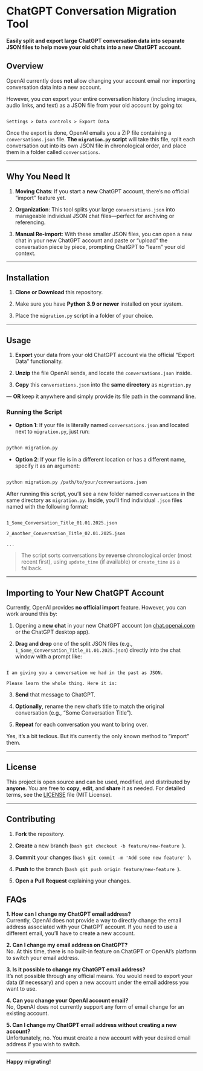 # ChatGPT Conversation Migration Tool

**Easily split and export large ChatGPT conversation data into separate JSON files to help move your old chats into a new ChatGPT account.**

## Overview

OpenAI currently does **not** allow changing your account email nor importing conversation data into a new account.

However, you _can_ export your entire conversation history (including images, audio links, and text) as a JSON file from your old account by going to:

```

Settings > Data controls > Export Data

```

Once the export is done, OpenAI emails you a ZIP file containing a `conversations.json` file. **The `migration.py` script** will take this file, split each conversation out into its own JSON file in chronological order, and place them in a folder called `conversations`.

---

## Why You Need It

1.  **Moving Chats**: If you start a **new** ChatGPT account, there’s no official “import” feature yet.

2.  **Organization**: This tool splits your large `conversations.json` into manageable individual JSON chat files—perfect for archiving or referencing.

3.  **Manual Re-import**: With these smaller JSON files, you can open a new chat in your new ChatGPT account and paste or “upload” the conversation piece by piece, prompting ChatGPT to “learn” your old context.

---

## Installation

1.  **Clone or Download** this repository.

2.  Make sure you have **Python 3.9 or newer** installed on your system.

3.  Place the `migration.py` script in a folder of your choice.

---

## Usage

1.  **Export** your data from your old ChatGPT account via the official “Export Data” functionality.

2.  **Unzip** the file OpenAI sends, and locate the `conversations.json` inside.

3.  **Copy** this `conversations.json` into the **same directory** as `migration.py`

&mdash; **OR** keep it anywhere and simply provide its file path in the command line.

### Running the Script

- **Option 1**: If your file is literally named `conversations.json` and located next to `migration.py`, just run:

```bash

python migration.py

```

- **Option 2**: If your file is in a different location or has a different name, specify it as an argument:

```bash

python migration.py /path/to/your/conversations.json

```

After running this script, you’ll see a new folder named `conversations` in the same directory as `migration.py`. Inside, you’ll find individual `.json` files named with the following format:

```

1_Some_Conversation_Title_01.01.2025.json

2_Another_Conversation_Title_02.01.2025.json

...

```

> The script sorts conversations by **reverse** chronological order (most recent first), using `update_time` (if available) or `create_time` as a fallback.

---

## Importing to Your New ChatGPT Account

Currently, OpenAI provides **no official import** feature. However, you can work around this by:

1. Opening a **new chat** in your new ChatGPT account (on [chat.openai.com](https://chat.openai.com) or the ChatGPT desktop app).

2. **Drag and drop** one of the split JSON files (e.g., `1_Some_Conversation_Title_01.01.2025.json`) directly into the chat window with a prompt like:

```

I am giving you a conversation we had in the past as JSON.

Please learn the whole thing. Here it is:

```

3.  **Send** that message to ChatGPT.

4.  **Optionally**, rename the new chat’s title to match the original conversation (e.g., “Some Conversation Title”).

5.  **Repeat** for each conversation you want to bring over.

Yes, it’s a bit tedious. But it’s currently the only known method to “import” them.

---

## License

This project is open source and can be used, modified, and distributed by **anyone**. You are free to **copy**, **edit**, and **share** it as needed. For detailed terms, see the [LICENSE](LICENSE) file (MIT License).

---

## Contributing

1.  **Fork** the repository.

2.  **Create** a new branch (`bash git checkout -b feature/new-feature `).

3.  **Commit** your changes (`bash git commit -m 'Add some new feature' `).

4.  **Push** to the branch (`bash git push origin feature/new-feature `).

5.  **Open a Pull Request** explaining your changes.

## FAQs

**1. How can I change my ChatGPT email address?**  
Currently, OpenAI does not provide a way to directly change the email address associated with your ChatGPT account. If you need to use a different email, you’ll have to create a new account.

**2. Can I change my email address on ChatGPT?**  
No. At this time, there is no built-in feature on ChatGPT or OpenAI’s platform to switch your email address.

**3. Is it possible to change my ChatGPT email address?**  
It’s not possible through any official means. You would need to export your data (if necessary) and open a new account under the email address you want to use.

**4. Can you change your OpenAI account email?**  
No, OpenAI does not currently support any form of email change for an existing account.

**5. Can I change my ChatGPT email address without creating a new account?**  
Unfortunately, no. You must create a new account with your desired email address if you wish to switch.

---

**Happy migrating!**
